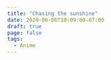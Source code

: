 ```yaml
---
title: "Chasing the sunshine"
date: 2020-06-06T10:09:00-07:00
draft: true
page: false
tags:
  - Anime
---
```

